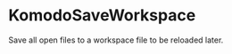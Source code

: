 KomodoSaveWorkspace
===================

Save all open files to a workspace file to be reloaded later.
